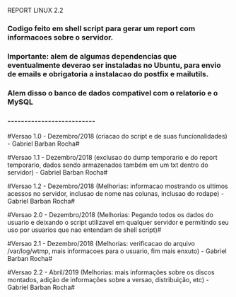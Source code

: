 REPORT LINUX 2.2


### Codigo feito em shell script para gerar um report com informacoes sobre o servidor. ###
### Importante: alem de algumas dependencias que eventualmente deverao ser instaladas no Ubuntu, para envio de emails e obrigatoria a instalacao do postfix  e mailutils. ###
### Alem disso o banco de dados compativel com o relatorio e o MySQL ###

### -------------------------- ###

#Versao 1.0 - Dezembro/2018 (criacao do script e de suas funcionalidades) - Gabriel Barban Rocha#

#Versao 1.1 - Dezembro/2018 (exclusao do dump temporario e do report temporario, dados sendo armazenados também em um txt dentro do servidor) - Gabriel Barban Rocha#

#Versao 1.2 - Dezembro/2018 (Melhorias: informacao mostrando os ultimos acessos no servidor, inclusao de nome nas colunas, inclusao do rodape) - Gabriel Barban Rocha#

#Versao 2.0 - Dezembro/2018 (Melhorias: Pegando todos os dados do usuario e deixando o script utilizavel em qualquer servidor e permitindo seu uso por usuarios que nao entendam de shell script)#

#Versao 2.1 - Dezembro/2018 (Melhorias: verificacao do arquivo /var/log/wtmp, mais informacoes para o usuario, fim mais enxuto) - Gabriel Barban Rocha#

#Versao 2.2 - Abril/2019 (Melhorias: mais informações sobre os discos montados, adição de informações sobre a versao, distribuição, etc) - Gabriel Barban Rocha#

